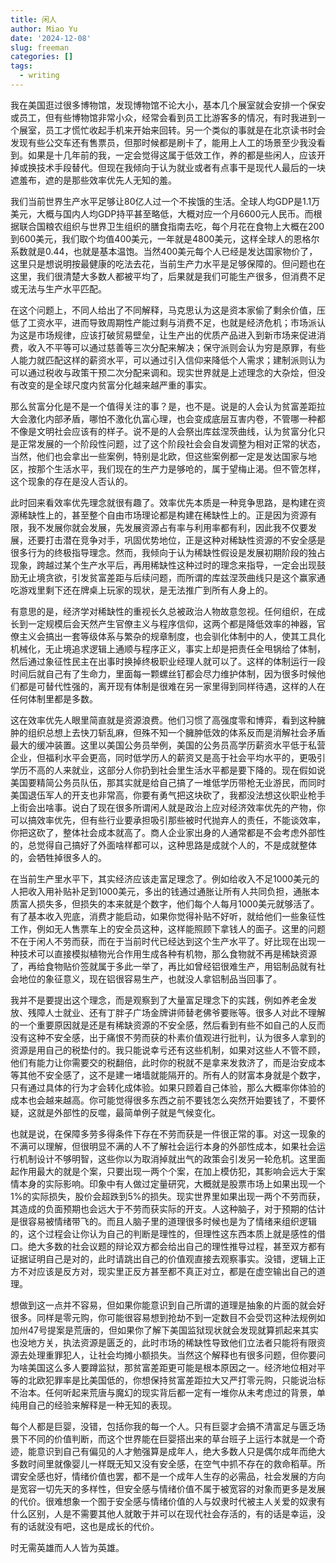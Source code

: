 ```yaml
---
title: 闲人
author: Miao Yu
date: '2024-12-08'
slug: freeman
categories: []
tags:
  - writing
---
```

我在美国逛过很多博物馆，发现博物馆不论大小，基本几个展室就会安排一个保安或员工，但有些博物馆非常小众，经常会看到员工比游客多的情况，有时我进到一个展室，员工才慌忙收起手机来开始来回转。另一个类似的事就是在北京读书时会发现有些公交车还有售票员，但那时候都是刷卡了，能用上人工的场景至少我没看到。如果是十几年前的我，一定会觉得这属于低效工作，养的都是些闲人，应该开掉或换技术手段替代。但现在我倾向于认为就业或者有点事干是现代人最后的一块遮羞布，遮的是那些效率优先人无知的羞。

我们当前世界生产水平足够让80亿人过一个不挨饿的生活。全球人均GDP是1.1万美元，大概与国内人均GDP持平甚至略低，大概对应一个月6600元人民币。而根据联合国粮农组织与世界卫生组织的膳食指南去吃，每个月花在食物上大概在200到600美元，我们取个均值400美元，一年就是4800美元，这样全球人的恩格尔系数就是0.44，也就是基本温饱。当然400美元每个人已经是发达国家物价了，这里只是想说明按最健康的吃法去花，当前生产力水平是足够保障的。但问题也在这里，我们很清楚大多数人都被平均了，后果就是我们可能生产很多，但消费不足或无法与生产水平匹配。

在这个问题上，不同人给出了不同解释，马克思认为这是资本家偷了剩余价值，压低了工资水平，进而导致周期性产能过剩与消费不足，也就是经济危机；市场派认为这是市场规律，应该打破贸易壁垒，让生产出的优质产品进入到新市场来促进消费，收入不平等可以通过慈善等三次分配来解决；保守派则会认为穷是原罪，有些人能力就匹配这样的薪资水平，可以通过引入信仰来降低个人需求；建制派则认为可以通过税收与政策干预二次分配来调和。现实世界就是上述理念的大杂烩，但没有改变的是全球尺度内贫富分化越来越严重的事实。

那么贫富分化是不是一个值得关注的事？是，也不是。说是的人会认为贫富差距拉大会激化内部矛盾，哪怕不激化仇富心理，也会变成底层互害内卷，不管哪一种都不像是文明社会应该有的样子。说不是的人会祭出库兹涅茨曲线，认为贫富分化只是正常发展的一个阶段性问题，过了这个阶段社会会自发调整为相对正常的状态，当然，他们也会拿出一些案例，特别是北欧，但这些案例都一定是发达国家与地区，按那个生活水平，我们现在的生产力是够呛的，属于望梅止渴。但不管怎样，这个现象的存在是没人否认的。

此时回来看效率优先理念就很有趣了。效率优先本质是一种竞争思路，是构建在资源稀缺性上的，甚至整个自由市场理论都是构建在稀缺性上的。正是因为资源有限，我不发展你就会发展，先发展资源占有率与利用率都有利，因此我不仅要发展，还要打击潜在竞争对手，巩固优势地位，正是这种对稀缺性资源的不安全感是很多行为的终极指导理念。然而，我倾向于认为稀缺性假设是发展初期阶段的独占现象，跨越过某个生产水平后，再用稀缺性这种过时的理念来指导，一定会出现鼓励无止境贪欲，引发贫富差距与后续问题，而所谓的库兹涅茨曲线只是这个赢家通吃游戏里剩下还在牌桌上玩家的现状，是无法推广到所有人身上的。

有意思的是，经济学对稀缺性的重视长久总被政治人物故意忽视。任何组织，在成长到一定规模后会天然产生官僚主义与程序信仰，这两个都是降低效率的神器，官僚主义会搞出一套等级体系与繁杂的规章制度，也会驯化体制中的人，使其工具化机械化，无止境追求逻辑上通顺与程序正义，事实上却是把责任全甩锅给了体制，然后通过象征性民主在出事时换掉终极职业经理人就可以了。这样的体制运行一段时间后就自己有了生命力，里面每一颗螺丝钉都会尽力维护体制，因为很多时候他们都是可替代性强的，离开现有体制是很难在另一家里得到同样待遇，这样的人在任何体制里都是多数。

这在效率优先人眼里简直就是资源浪费。他们习惯了高强度零和博弈，看到这种臃肿的组织总想上去快刀斩乱麻，但殊不知一个臃肿低效的体系反而是消解社会矛盾最大的缓冲装置。这里以美国公务员举例，美国的公务员高学历薪资水平低于私营企业，但福利水平会更高，同时低学历人的薪资又是高于社会平均水平的，更吸引学历不高的人来就业，这部分人你扔到社会里生活水平都是要下降的。现在假如说美国要精简公务员队伍，那其实就是给自己搞了一堆低学历带枪无业游民，而同时美国退伍军人的开支也非常高，你要有勇气把这块砍了，我都没法想这伙职业枪手上街会出啥事。说白了现在很多所谓闲人就是政治上应对经济效率优先的产物，你可以搞效率优先，但有些行业要承担吸引那些被时代抛弃人的责任，不能谈效率，你把这砍了，整体社会成本就高了。商人企业家出身的人通常都是不会考虑外部性的，总觉得自己搞好了外面啥样都可以，这种思路是成就个人的，不是成就整体的，会牺牲掉很多人的。

在当前生产里水平下，其实经济应该走富足理念了。例如给收入不足1000美元的人把收入用补贴补足到1000美元，多出的钱通过通胀让所有人共同负担，通胀本质富人损失多，但损失的本来就是个数字，他们每个人每月1000美元就够活了。有了基本收入兜底，消费才能启动，如果你觉得补贴不好听，就给他们一些象征性工作，例如无人售票车上的安全员这种，这样能照顾下拿钱人的面子。这里的问题不在于闲人不劳而获，而在于当前时代已经达到这个生产水平了。好比现在出现一种技术可以直接模拟植物光合作用生成各种有机物，那么食物就不再是稀缺资源了，再给食物贴价签就属于多此一举了，再比如曾经铝很难生产，用铝制品就有社会地位的象征意义，现在铝很容易生产，也就没人拿铝制品当回事了。

我并不是要提出这个理念，而是观察到了大量富足理念下的实践，例如养老金发放、残障人士就业、还有丁胖子广场金牌讲师替老佛爷要账等。很多人对此不理解的一个重要原因就是还是有稀缺资源的不安全感，然后看到有些不如自己的人反而没有这种不安全感，出于痛恨不劳而获的朴素价值观进行批判，认为很多人拿到的资源是用自己的税垫付的。我只能说幸亏还有这些机制，如果对这些人不管不顾，他们有能力让你需要交的税翻倍，此时你的税就不是拿来发救济了，而是治安成本等其他不安全感了，这不是建一堵墙就能隔开的。所有人的财富本身就是个数字，只有通过具体的行为才会转化成体验。如果只顾着自己体验，那么大概率你体验的成本也会越来越高。你可能觉得很多东西之前不要钱怎么突然开始要钱了，不要怀疑，这就是外部性的反噬，最简单例子就是气候变化。

也就是说，在保障多劳多得条件下存在不劳而获是一件很正常的事。对这一现象的不满可以理解，但很明显不满的人不了解社会运行本身的外部性成本，如果社会运行机制设计不够明智，这些你以为取消掉就出气的政策会引发另一轮危机。这里面起作用最大的就是个案，只要出现一两个个案，在加上模仿犯，其影响会远大于案情本身的实际影响。印象中有人做过定量研究，大概就是股票市场上如果出现一个1%的实际损失，股价会超跌到5%的损失。现实世界里如果出现一两个不劳而获，其造成的负面预期也会远大于不劳而获实际的开支。人这种脑子，对于预期的估计是很容易被情绪带飞的。而且人脑子里的道理很多时候也是为了情绪来组织逻辑的，这个过程会让你认为自己的判断是理性的，但理性这东西本质上就是感性的借口。绝大多数的社会议题的辩论双方都会给出自己的理性推导过程，甚至双方都有证据证明自己是对的，此时请跳出自己的价值观直接去观察事实。没错，逻辑上正方不对应该是反方对，现实里正反方甚至都不真正对立，都是在虚空输出自己的道理。

想做到这一点并不容易，但如果你能意识到自己所谓的道理是抽象的片面的就会好很多。同样是零元购，你可能很容易想到抢劫不到一定数目不会受罚这种法规例如加州47号提案是荒唐的，但如果你了解下美国监狱现状就会发现就算抓起来其实也没地方关，执法资源是匮乏的，此时市场的稀缺性导致他们立法者只能将有限资源去处理重罪犯人，让社会均摊小额损失。当然这个解释也有很多问题，但你要问为啥美国这么多人要蹲监狱，那贫富差距更可能是根本原因之一。经济地位相对平等的北欧犯罪率是比美国低的，你想保持贫富差距拉大又严打零元购，只能说治标不治本。任何听起来荒唐与魔幻的现实背后都一定有一堆你从未考虑过的背景，单纯用自己的经验来解释是一种无知的表现。

每个人都是巨婴，没错，包括你我的每一个人。只有巨婴才会搞不清富足与匮乏场景下不同的价值判断，而这个世界能在巨婴搭出来的草台班子上运行本就是一个奇迹，能意识到自己有偏见的人才勉强算是成年人，绝大多数人只是偶尔成年而绝大多数时间里就像婴儿一样既无知又没有安全感，在空气中抓不存在的救命稻草。所谓安全感也好，情绪价值也罢，都不是一个成年人生存的必需品，社会发展的方向是宽容一切先天的多样性，但安全感与情绪价值不属于被宽容的对象而更多是发展的代价。很难想象一个囿于安全感与情绪价值的人与奴隶时代被主人关爱的奴隶有什么区别，人是不需要其他人就敢于并可以在现代社会存活的，有的话是幸运，没有的话就没有吧，这也是成长的代价。

时无需英雄而人人皆为英雄。

